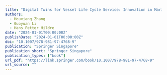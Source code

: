 ```yaml
---
title: "Digital Twins for Vessel Life Cycle Service: Innovation in Maritime Industry"
authors:
  - Houxiang Zhang
  - Guoyuan Li
  - Hans Petter Hildre
date: "2024-01-01T00:00:00Z"
publishDate: "2024-01-01T00:00:00Z"
doi: "10.1007/978-981-97-4768-9"
publication: "Springer Singapore"
publication_short: "Springer Singapore"
publication_types: ["book"]
url_pdf: "https://link.springer.com/book/10.1007/978-981-97-4768-9"
url_source: ""
---
```

